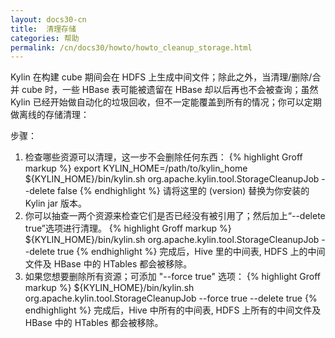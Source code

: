 ```yaml
---
layout: docs30-cn
title:  清理存储
categories: 帮助
permalink: /cn/docs30/howto/howto_cleanup_storage.html
---
```


Kylin 在构建 cube 期间会在 HDFS 上生成中间文件；除此之外，当清理/删除/合并 cube 时，一些 HBase 表可能被遗留在 HBase 却以后再也不会被查询；虽然 Kylin 已经开始做自动化的垃圾回收，但不一定能覆盖到所有的情况；你可以定期做离线的存储清理：

步骤：
1. 检查哪些资源可以清理，这一步不会删除任何东西：
{% highlight Groff markup %}
export KYLIN_HOME=/path/to/kylin_home
${KYLIN_HOME}/bin/kylin.sh org.apache.kylin.tool.StorageCleanupJob --delete false
{% endhighlight %}
请将这里的 (version) 替换为你安装的 Kylin jar 版本。
2. 你可以抽查一两个资源来检查它们是否已经没有被引用了；然后加上“--delete true”选项进行清理。
{% highlight Groff markup %}
${KYLIN_HOME}/bin/kylin.sh org.apache.kylin.tool.StorageCleanupJob --delete true
{% endhighlight %}
完成后，Hive 里的中间表, HDFS 上的中间文件及 HBase 中的 HTables 都会被移除。
3. 如果您想要删除所有资源；可添加 "--force true" 选项：
{% highlight Groff markup %}
${KYLIN_HOME}/bin/kylin.sh org.apache.kylin.tool.StorageCleanupJob --force true --delete true
{% endhighlight %}
完成后，Hive 中所有的中间表, HDFS 上所有的中间文件及 HBase 中的 HTables 都会被移除。
